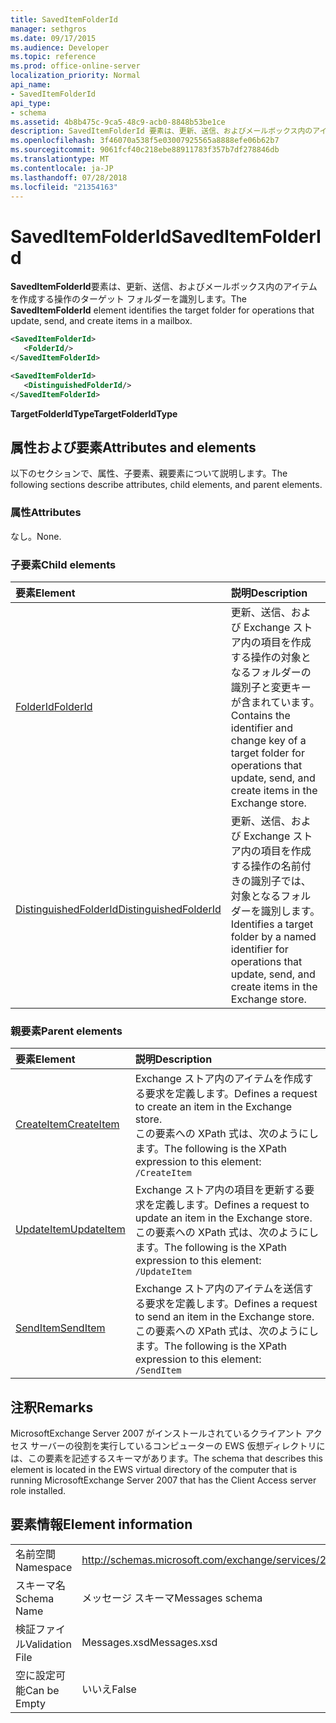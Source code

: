 ```yaml
---
title: SavedItemFolderId
manager: sethgros
ms.date: 09/17/2015
ms.audience: Developer
ms.topic: reference
ms.prod: office-online-server
localization_priority: Normal
api_name:
- SavedItemFolderId
api_type:
- schema
ms.assetid: 4b8b475c-9ca5-48c9-acb0-8848b53be1ce
description: SavedItemFolderId 要素は、更新、送信、およびメールボックス内のアイテムを作成する操作のターゲット フォルダーを識別します。
ms.openlocfilehash: 3f46070a538f5e03007925565a8888efe06b62b7
ms.sourcegitcommit: 9061fcf40c218ebe88911783f357b7df278846db
ms.translationtype: MT
ms.contentlocale: ja-JP
ms.lasthandoff: 07/28/2018
ms.locfileid: "21354163"
---
```

# <a name="saveditemfolderid"></a><span data-ttu-id="9fc24-103">SavedItemFolderId</span><span class="sxs-lookup"><span data-stu-id="9fc24-103">SavedItemFolderId</span></span>

<span data-ttu-id="9fc24-104">**SavedItemFolderId**要素は、更新、送信、およびメールボックス内のアイテムを作成する操作のターゲット フォルダーを識別します。</span><span class="sxs-lookup"><span data-stu-id="9fc24-104">The **SavedItemFolderId** element identifies the target folder for operations that update, send, and create items in a mailbox.</span></span> 
  
```xml
<SavedItemFolderId>
   <FolderId/>
</SavedItemFolderId>
```

```xml
<SavedItemFolderId>
   <DistinguishedFolderId/>
</SavedItemFolderId>
```

<span data-ttu-id="9fc24-105">**TargetFolderIdType**</span><span class="sxs-lookup"><span data-stu-id="9fc24-105">**TargetFolderIdType**</span></span>

## <a name="attributes-and-elements"></a><span data-ttu-id="9fc24-106">属性および要素</span><span class="sxs-lookup"><span data-stu-id="9fc24-106">Attributes and elements</span></span>

<span data-ttu-id="9fc24-107">以下のセクションで、属性、子要素、親要素について説明します。</span><span class="sxs-lookup"><span data-stu-id="9fc24-107">The following sections describe attributes, child elements, and parent elements.</span></span>
  
### <a name="attributes"></a><span data-ttu-id="9fc24-108">属性</span><span class="sxs-lookup"><span data-stu-id="9fc24-108">Attributes</span></span>

<span data-ttu-id="9fc24-109">なし。</span><span class="sxs-lookup"><span data-stu-id="9fc24-109">None.</span></span>
  
### <a name="child-elements"></a><span data-ttu-id="9fc24-110">子要素</span><span class="sxs-lookup"><span data-stu-id="9fc24-110">Child elements</span></span>

|<span data-ttu-id="9fc24-111">**要素**</span><span class="sxs-lookup"><span data-stu-id="9fc24-111">**Element**</span></span>|<span data-ttu-id="9fc24-112">**説明**</span><span class="sxs-lookup"><span data-stu-id="9fc24-112">**Description**</span></span>|
|:-----|:-----|
|[<span data-ttu-id="9fc24-113">FolderId</span><span class="sxs-lookup"><span data-stu-id="9fc24-113">FolderId</span></span>](folderid.md) <br/> |<span data-ttu-id="9fc24-114">更新、送信、および Exchange ストア内の項目を作成する操作の対象となるフォルダーの識別子と変更キーが含まれています。</span><span class="sxs-lookup"><span data-stu-id="9fc24-114">Contains the identifier and change key of a target folder for operations that update, send, and create items in the Exchange store.</span></span>  <br/> |
|[<span data-ttu-id="9fc24-115">DistinguishedFolderId</span><span class="sxs-lookup"><span data-stu-id="9fc24-115">DistinguishedFolderId</span></span>](distinguishedfolderid.md) <br/> |<span data-ttu-id="9fc24-116">更新、送信、および Exchange ストア内の項目を作成する操作の名前付きの識別子では、対象となるフォルダーを識別します。</span><span class="sxs-lookup"><span data-stu-id="9fc24-116">Identifies a target folder by a named identifier for operations that update, send, and create items in the Exchange store.</span></span>  <br/> |
   
### <a name="parent-elements"></a><span data-ttu-id="9fc24-117">親要素</span><span class="sxs-lookup"><span data-stu-id="9fc24-117">Parent elements</span></span>

|<span data-ttu-id="9fc24-118">**要素**</span><span class="sxs-lookup"><span data-stu-id="9fc24-118">**Element**</span></span>|<span data-ttu-id="9fc24-119">**説明**</span><span class="sxs-lookup"><span data-stu-id="9fc24-119">**Description**</span></span>|
|:-----|:-----|
|[<span data-ttu-id="9fc24-120">CreateItem</span><span class="sxs-lookup"><span data-stu-id="9fc24-120">CreateItem</span></span>](createitem.md) <br/> |<span data-ttu-id="9fc24-121">Exchange ストア内のアイテムを作成する要求を定義します。</span><span class="sxs-lookup"><span data-stu-id="9fc24-121">Defines a request to create an item in the Exchange store.</span></span>  <br/> <span data-ttu-id="9fc24-122">この要素への XPath 式は、次のようにします。</span><span class="sxs-lookup"><span data-stu-id="9fc24-122">The following is the XPath expression to this element:</span></span>  <br/>  `/CreateItem` <br/> |
|[<span data-ttu-id="9fc24-123">UpdateItem</span><span class="sxs-lookup"><span data-stu-id="9fc24-123">UpdateItem</span></span>](updateitem.md) <br/> |<span data-ttu-id="9fc24-124">Exchange ストア内の項目を更新する要求を定義します。</span><span class="sxs-lookup"><span data-stu-id="9fc24-124">Defines a request to update an item in the Exchange store.</span></span>  <br/> <span data-ttu-id="9fc24-125">この要素への XPath 式は、次のようにします。</span><span class="sxs-lookup"><span data-stu-id="9fc24-125">The following is the XPath expression to this element:</span></span>  <br/>  `/UpdateItem` <br/> |
|[<span data-ttu-id="9fc24-126">SendItem</span><span class="sxs-lookup"><span data-stu-id="9fc24-126">SendItem</span></span>](senditem.md) <br/> |<span data-ttu-id="9fc24-127">Exchange ストア内のアイテムを送信する要求を定義します。</span><span class="sxs-lookup"><span data-stu-id="9fc24-127">Defines a request to send an item in the Exchange store.</span></span>  <br/> <span data-ttu-id="9fc24-128">この要素への XPath 式は、次のようにします。</span><span class="sxs-lookup"><span data-stu-id="9fc24-128">The following is the XPath expression to this element:</span></span>  <br/>  `/SendItem` <br/> |
   
## <a name="remarks"></a><span data-ttu-id="9fc24-129">注釈</span><span class="sxs-lookup"><span data-stu-id="9fc24-129">Remarks</span></span>

<span data-ttu-id="9fc24-130">MicrosoftExchange Server 2007 がインストールされているクライアント アクセス サーバーの役割を実行しているコンピューターの EWS 仮想ディレクトリには、この要素を記述するスキーマがあります。</span><span class="sxs-lookup"><span data-stu-id="9fc24-130">The schema that describes this element is located in the EWS virtual directory of the computer that is running MicrosoftExchange Server 2007 that has the Client Access server role installed.</span></span>
  
## <a name="element-information"></a><span data-ttu-id="9fc24-131">要素情報</span><span class="sxs-lookup"><span data-stu-id="9fc24-131">Element information</span></span>

|||
|:-----|:-----|
|<span data-ttu-id="9fc24-132">名前空間</span><span class="sxs-lookup"><span data-stu-id="9fc24-132">Namespace</span></span>  <br/> |http://schemas.microsoft.com/exchange/services/2006/messages  <br/> |
|<span data-ttu-id="9fc24-133">スキーマ名</span><span class="sxs-lookup"><span data-stu-id="9fc24-133">Schema Name</span></span>  <br/> |<span data-ttu-id="9fc24-134">メッセージ スキーマ</span><span class="sxs-lookup"><span data-stu-id="9fc24-134">Messages schema</span></span>  <br/> |
|<span data-ttu-id="9fc24-135">検証ファイル</span><span class="sxs-lookup"><span data-stu-id="9fc24-135">Validation File</span></span>  <br/> |<span data-ttu-id="9fc24-136">Messages.xsd</span><span class="sxs-lookup"><span data-stu-id="9fc24-136">Messages.xsd</span></span>  <br/> |
|<span data-ttu-id="9fc24-137">空に設定可能</span><span class="sxs-lookup"><span data-stu-id="9fc24-137">Can be Empty</span></span>  <br/> |<span data-ttu-id="9fc24-138">いいえ</span><span class="sxs-lookup"><span data-stu-id="9fc24-138">False</span></span>  <br/> |
   

